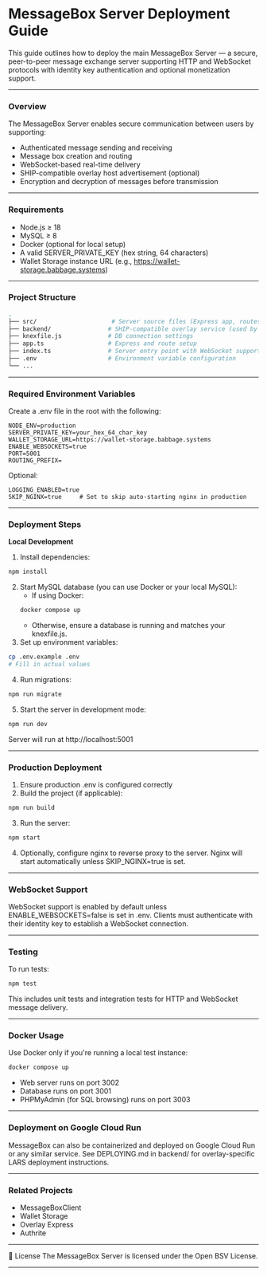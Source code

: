 # MessageBox Server Deployment Guide
This guide outlines how to deploy the main MessageBox Server — a secure, peer-to-peer message exchange server supporting HTTP and WebSocket protocols with identity key authentication and optional monetization support.
________________________________________
### Overview
The MessageBox Server enables secure communication between users by supporting:
- Authenticated message sending and receiving
- Message box creation and routing
- WebSocket-based real-time delivery
- SHIP-compatible overlay host advertisement (optional)
- Encryption and decryption of messages before transmission
________________________________________
### Requirements
- Node.js ≥ 18
- MySQL ≥ 8
- Docker (optional for local setup)
- A valid SERVER_PRIVATE_KEY (hex string, 64 characters)
- Wallet Storage instance URL (e.g., https://wallet-storage.babbage.systems)
________________________________________
### Project Structure
```bash
.
├── src/                     # Server source files (Express app, routes, WebSocket, logger)
├── backend/                # SHIP-compatible overlay service (used by LARS)
├── knexfile.js             # DB connection settings
├── app.ts                  # Express and route setup
├── index.ts                # Server entry point with WebSocket support
├── .env                    # Environment variable configuration
└── ...
```
________________________________________
### Required Environment Variables

Create a .env file in the root with the following:

```env
NODE_ENV=production
SERVER_PRIVATE_KEY=your_hex_64_char_key
WALLET_STORAGE_URL=https://wallet-storage.babbage.systems
ENABLE_WEBSOCKETS=true
PORT=5001
ROUTING_PREFIX=
```

Optional:

```env
LOGGING_ENABLED=true
SKIP_NGINX=true     # Set to skip auto-starting nginx in production
```
________________________________________
### Deployment Steps
**Local Development**
1.	Install dependencies:
```bash
npm install
```
2.	Start MySQL database (you can use Docker or your local MySQL):
    - If using Docker:
    ```bash
    docker compose up
    ```
    - Otherwise, ensure a database is running and matches your knexfile.js.
3.	Set up environment variables:
```bash
cp .env.example .env
# Fill in actual values
```
4.	Run migrations:
```bash
npm run migrate
```
5.	Start the server in development mode:
```bash
npm run dev
```
Server will run at http://localhost:5001
________________________________________
### Production Deployment
1.	Ensure production .env is configured correctly
2.	Build the project (if applicable):
```bash
npm run build
```
3.	Run the server:
```bash
npm start
```
4.	Optionally, configure nginx to reverse proxy to the server. Nginx will start automatically unless SKIP_NGINX=true is set.
________________________________________
### WebSocket Support
WebSocket support is enabled by default unless ENABLE_WEBSOCKETS=false is set in .env.
Clients must authenticate with their identity key to establish a WebSocket connection.
________________________________________
### Testing
To run tests:
```bash
npm test
```
This includes unit tests and integration tests for HTTP and WebSocket message delivery.
________________________________________
### Docker Usage
Use Docker only if you're running a local test instance:
```bash
docker compose up
```
- Web server runs on port 3002
- Database runs on port 3001
- PHPMyAdmin (for SQL browsing) runs on port 3003
________________________________________
### Deployment on Google Cloud Run
MessageBox can also be containerized and deployed on Google Cloud Run or any similar service. See DEPLOYING.md in backend/ for overlay-specific LARS deployment instructions.
________________________________________
### Related Projects
- MessageBoxClient
- Wallet Storage
- Overlay Express
- Authrite
________________________________________
📄 License
The MessageBox Server is licensed under the Open BSV License.
________________________________________


